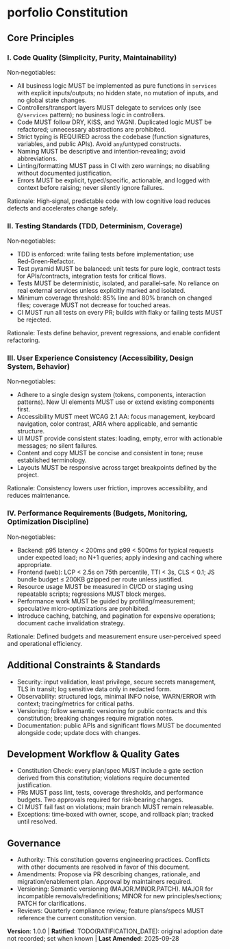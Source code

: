 <!--
Sync Impact Report
Version change: N/A → 1.0.0
Modified principles: template placeholders → concrete principles (names set below)
Added sections: Section 2: Additional Constraints & Standards; Section 3: Development Workflow & Quality Gates
Removed sections: none
Templates requiring updates:
- .specify/templates/plan-template.md: ✅ updated (version + path reference)
- .specify/templates/spec-template.md: ✅ aligned (no changes needed)
- .specify/templates/tasks-template.md: ✅ aligned (no changes needed)
- .specify/templates/agent-file-template.md: ✅ aligned (no changes needed)
Follow-up TODOs:
- TODO(RATIFICATION_DATE): original adoption date not recorded; set when known.
-->

# porfolio Constitution

## Core Principles

### I. Code Quality (Simplicity, Purity, Maintainability)

Non‑negotiables:

- All business logic MUST be implemented as pure functions in `services` with explicit inputs/outputs; no hidden state, no mutation of inputs, and no global state changes.
- Controllers/transport layers MUST delegate to services only (see `@/services` pattern); no business logic in controllers.
- Code MUST follow DRY, KISS, and YAGNI. Duplicated logic MUST be refactored; unnecessary abstractions are prohibited.
- Strict typing is REQUIRED across the codebase (function signatures, variables, and public APIs). Avoid `any`/untyped constructs.
- Naming MUST be descriptive and intention‑revealing; avoid abbreviations.
- Linting/formatting MUST pass in CI with zero warnings; no disabling without documented justification.
- Errors MUST be explicit, typed/specific, actionable, and logged with context before raising; never silently ignore failures.

Rationale: High‑signal, predictable code with low cognitive load reduces defects and accelerates change safely.

### II. Testing Standards (TDD, Determinism, Coverage)

Non‑negotiables:

- TDD is enforced: write failing tests before implementation; use Red‑Green‑Refactor.
- Test pyramid MUST be balanced: unit tests for pure logic, contract tests for APIs/contracts, integration tests for critical flows.
- Tests MUST be deterministic, isolated, and parallel‑safe. No reliance on real external services unless explicitly marked and isolated.
- Minimum coverage threshold: 85% line and 80% branch on changed files; coverage MUST not decrease for touched areas.
- CI MUST run all tests on every PR; builds with flaky or failing tests MUST be rejected.

Rationale: Tests define behavior, prevent regressions, and enable confident refactoring.

### III. User Experience Consistency (Accessibility, Design System, Behavior)

Non‑negotiables:

- Adhere to a single design system (tokens, components, interaction patterns). New UI elements MUST use or extend existing components first.
- Accessibility MUST meet WCAG 2.1 AA: focus management, keyboard navigation, color contrast, ARIA where applicable, and semantic structure.
- UI MUST provide consistent states: loading, empty, error with actionable messages; no silent failures.
- Content and copy MUST be concise and consistent in tone; reuse established terminology.
- Layouts MUST be responsive across target breakpoints defined by the project.

Rationale: Consistency lowers user friction, improves accessibility, and reduces maintenance.

### IV. Performance Requirements (Budgets, Monitoring, Optimization Discipline)

Non‑negotiables:

- Backend: p95 latency < 200ms and p99 < 500ms for typical requests under expected load; no N+1 queries; apply indexing and caching where appropriate.
- Frontend (web): LCP < 2.5s on 75th percentile, TTI < 3s, CLS < 0.1; JS bundle budget ≤ 200KB gzipped per route unless justified.
- Resource usage MUST be measured in CI/CD or staging using repeatable scripts; regressions MUST block merges.
- Performance work MUST be guided by profiling/measurement; speculative micro‑optimizations are prohibited.
- Introduce caching, batching, and pagination for expensive operations; document cache invalidation strategy.

Rationale: Defined budgets and measurement ensure user‑perceived speed and operational efficiency.

## Additional Constraints & Standards

- Security: input validation, least privilege, secure secrets management, TLS in transit; log sensitive data only in redacted form.
- Observability: structured logs, minimal INFO noise, WARN/ERROR with context; tracing/metrics for critical paths.
- Versioning: follow semantic versioning for public contracts and this constitution; breaking changes require migration notes.
- Documentation: public APIs and significant flows MUST be documented alongside code; update docs with changes.

## Development Workflow & Quality Gates

- Constitution Check: every plan/spec MUST include a gate section derived from this constitution; violations require documented justification.
- PRs MUST pass lint, tests, coverage thresholds, and performance budgets. Two approvals required for risk‑bearing changes.
- CI MUST fail fast on violations; main branch MUST remain releasable.
- Exceptions: time‑boxed with owner, scope, and rollback plan; tracked until resolved.

## Governance

- Authority: This constitution governs engineering practices. Conflicts with other documents are resolved in favor of this document.
- Amendments: Propose via PR describing changes, rationale, and migration/enablement plan. Approval by maintainers required.
- Versioning: Semantic versioning (MAJOR.MINOR.PATCH). MAJOR for incompatible removals/redefinitions; MINOR for new principles/sections; PATCH for clarifications.
- Reviews: Quarterly compliance review; feature plans/specs MUST reference the current constitution version.

**Version**: 1.0.0 | **Ratified**: TODO(RATIFICATION_DATE): original adoption date not recorded; set when known | **Last Amended**: 2025-09-28
